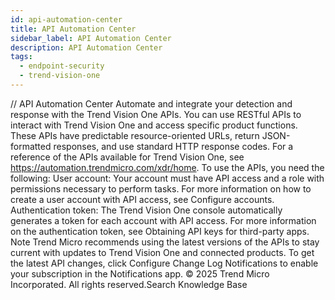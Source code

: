 ```yaml
---
id: api-automation-center
title: API Automation Center
sidebar_label: API Automation Center
description: API Automation Center
tags:
  - endpoint-security
  - trend-vision-one
---
```


/*<![CDATA[*/ $('#title').html($('meta[name=map-description]').attr('content')); /*]]>*/ API Automation Center Automate and integrate your detection and response with the Trend Vision One APIs. You can use RESTful APIs to interact with Trend Vision One and access specific product functions. These APIs have predictable resource-oriented URLs, return JSON-formatted responses, and use standard HTTP response codes. For a reference of the APIs available for Trend Vision One, see https://automation.trendmicro.com/xdr/home. To use the APIs, you need the following: User account: Your account must have API access and a role with permissions necessary to perform tasks. For more information on how to create a user account with API access, see Configure accounts. Authentication token: The Trend Vision One console automatically generates a token for each account with API access. For more information on the authentication token, see Obtaining API keys for third-party apps. Note Trend Micro recommends using the latest versions of the APIs to stay current with updates to Trend Vision One and connected products. To get the latest API changes, click Configure Change Log Notifications to enable your subscription in the Notifications app. © 2025 Trend Micro Incorporated. All rights reserved.Search Knowledge Base